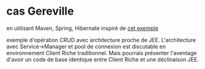 # cas Gereville 
en utilisant Maven, Spring, Hibernate
inspiré de [cet exemple](https://www.boraji.com/spring-4-hibernate-5-jpa-2-integration-example)

exemple d'opération CRUD avec architecture proche de JEE.
L'architecture avec Service->Manager et pool de connexion est discutable en environnement Client Riche traditionnel.
Mais pourrais présenter l'aventage d'avoir un code de base identique entre Client Riche et une déclinaison JEE.




